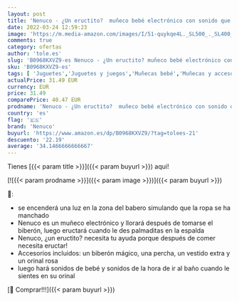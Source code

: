 ```yaml
---
layout: post
title: 'Nenuco - ¿Un eructito?  muñeco bebé electrónico con sonido que llora se ilumina su babero y eructa después del biberón  hace pipi en el orinal  para niños y niñas de 3 años  Famosa  700016670 '
date: 2022-03-24 12:59:23
image: 'https://m.media-amazon.com/images/I/51-quykqe4L._SL500_._SL400_.jpg'
comments: true
category: ofertas
author: 'tole.es'
slug: 'B0968KXVZ9-es Nenuco - ¿Un eructito? muñeco bebé electrónico con sonido...'
sku: 'B0968KXVZ9-es'
tags: [ 'Juguetes','Juguetes y juegos','Muñecas bebé','Muñecas y accesorios','babero','bebé','biberón','nenuco', ]
actualPrice: 31.49 EUR
currency: EUR
price: 31.49
comparePrice: 40.47 EUR
prodname: 'Nenuco - ¿Un eructito?  muñeco bebé electrónico con sonido que llora se ilumina su babero y eructa después del biberón  hace pipi en el orinal  para niños y niñas de 3 años  Famosa  700016670 '
country: 'es'
flag: '🇪🇸'
brand: 'Nenuco'
buyurl: 'https://www.amazon.es/dp/B0968KXVZ9/?tag=tolees-21'
descuento: '22.19'
average: '34.1466666666667'
---
```


Tienes [{{< param title >}}]({{< param buyurl >}}) aqui!

[![{{< param prodname >}}]({{< param image >}})]({{< param buyurl >}})

🔎:

- se encenderá una luz en la zona del babero simulando que la ropa se ha manchado
- Nenuco es un muñeco electrónico y llorará después de tomarse el biberón, luego eructará cuando le des palmaditas en la espalda
- Nenuco, ¿un eructito? necesita tu ayuda porque después de comer necesita eructar!
- Accesorios incluidos: un biberón mágico, una percha, un vestido extra y un orinal rosa
- luego hará sonidos de bebé y sonidos de la hora de ir al baño cuando le sientes en su orinal

[🛒 Comprar!!!]({{< param buyurl >}})
